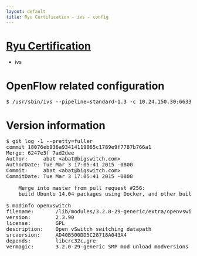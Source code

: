 ```yaml
---
layout: default
title: Ryu Certification - ivs - config
---
```

# [Ryu Certification](http://osrg.github.io/ryu/certification.html)
* ivs

# OpenFlow related configuration
<pre>
$ /usr/sbin/ivs --pipeline=standard-1.3 -c 10.24.150.30:6633 --dpid 0000000000000001 -i eth21 -i eth22 -i eth23
</pre>

# Version information
<pre>
$ git log -1 --pretty=fuller
commit 18076eb936a93414119065c1789e9f7787b766a1
Merge: 6247e5f 7ad2dee
Author:     abat &lt;abat@bigswitch.com&gt;
AuthorDate: Tue Mar 3 17:05:41 2015 -0800
Commit:     abat &lt;abat@bigswitch.com&gt;
CommitDate: Tue Mar 3 17:05:41 2015 -0800

    Merge into master from pull request #256:
    build Ubuntu 14.04 packages using Docker, and other build system improvements (https://github.com/floodlight/ivs/pull/256)

$ modinfo openvswitch
filename:       /lib/modules/3.2.0-29-generic/extra/openvswitch.ko
version:        2.3.90
license:        GPL
description:    Open vSwitch switching datapath
srcversion:     AD40B500DD5C28718A043A4
depends:        libcrc32c,gre
vermagic:       3.2.0-29-generic SMP mod_unload modversions 
</pre>
